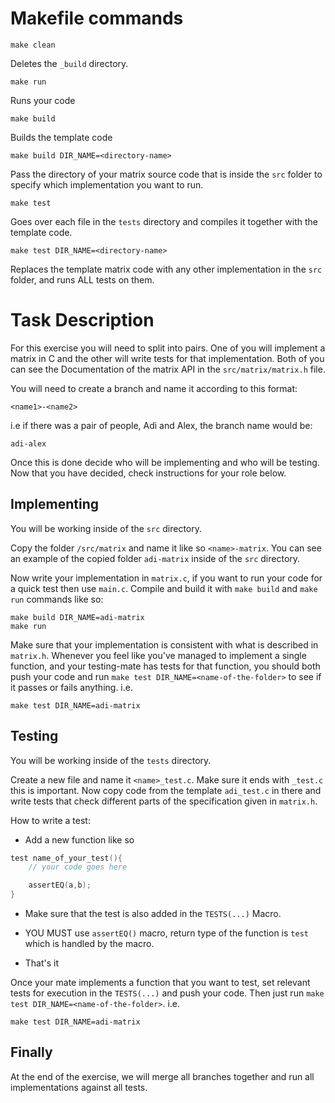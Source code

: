 # Makefile commands

	make clean

Deletes the `_build` directory.

	make run

Runs your code

	make build

Builds the template code

	make build DIR_NAME=<directory-name>

Pass the directory of your matrix source code that is inside the `src` folder
to specify which implementation you want to run.

	make test

Goes over each file in the `tests` directory and compiles it together with
the template code.

	make test DIR_NAME=<directory-name>

Replaces the template matrix code with any other implementation in the `src` folder, and
runs ALL tests on them.


# Task Description

For this exercise you will need to split into pairs. One of you will implement a matrix
in C and the other will write tests for that implementation. Both of you can see the
Documentation of the matrix API in the `src/matrix/matrix.h` file.

You will need to create a branch and name it according to this format:

	<name1>-<name2>

i.e if there was a pair of people, Adi and Alex, the branch name would be:

	adi-alex

Once this is done decide who will be implementing and who will be testing.
Now that you have decided, check instructions for your role below.


## Implementing

You will be working inside of the `src` directory.

Copy the folder `/src/matrix` and name it like so `<name>-matrix`. You can see an example
of the copied folder `adi-matrix` inside of the `src` directory.

Now write your implementation in `matrix.c`, if you want to run your code for a quick test
then use `main.c`. Compile and build it with `make build` and `make run` commands like so:

	make build DIR_NAME=adi-matrix
	make run


Make sure that your implementation is consistent with what is
described in `matrix.h`. Whenever you feel like you've managed to implement a single
function, and your testing-mate has tests for that function, you should both push your
code and run `make test DIR_NAME=<name-of-the-folder>` to see if it passes or fails anything.
i.e.

	make test DIR_NAME=adi-matrix

## Testing

You will be working inside of the `tests` directory.

Create a new file and name it `<name>_test.c`. Make sure it ends with `_test.c`
this is important. Now copy code from the template `adi_test.c` in there and write
tests that check different parts of the specification given in `matrix.h`.

How to write a test:

- Add a new function like so

```c
test name_of_your_test(){
	// your code goes here

	assertEQ(a,b);
}

```

- Make sure that the test is also added in the `TESTS(...)` Macro.

- YOU MUST use `assertEQ()` macro, return type of the function is `test` which is handled by the
  macro.

- That's it

Once your mate implements a function that you want to test, set
relevant tests for execution in the `TESTS(...)` and push your code.
Then just run `make test DIR_NAME=<name-of-the-folder>`. i.e.

	make test DIR_NAME=adi-matrix

## Finally

At the end of the exercise, we will merge all branches together and run all implementations
against all tests.
